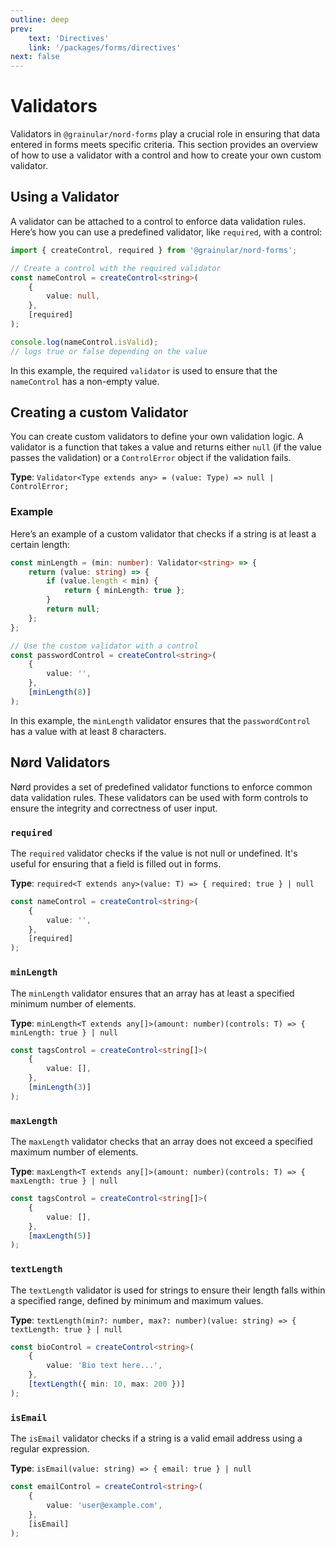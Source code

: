 ```yaml
---
outline: deep
prev:
    text: 'Directives'
    link: '/packages/forms/directives'
next: false
---
```


<!-- @format -->

# Validators

Validators in `@grainular/nord-forms` play a crucial role in ensuring that data entered in forms meets specific criteria. This section provides an overview of how to use a validator with a control and how to create your own custom validator.

## Using a Validator

A validator can be attached to a control to enforce data validation rules. Here’s how you can use a predefined validator, like `required`, with a control:

```ts
import { createControl, required } from '@grainular/nord-forms';

// Create a control with the required validator
const nameControl = createControl<string>(
    {
        value: null,
    },
    [required]
);

console.log(nameControl.isValid);
// logs true or false depending on the value
```

In this example, the required `validator` is used to ensure that the `nameControl` has a non-empty value.

## Creating a custom Validator

You can create custom validators to define your own validation logic. A validator is a function that takes a value and returns either `null` (if the value passes the validation) or a `ControlError` object if the validation fails.

**Type**: `Validator<Type extends any> = (value: Type) => null | ControlError;`

### Example

Here’s an example of a custom validator that checks if a string is at least a certain length:

```ts
const minLength = (min: number): Validator<string> => {
    return (value: string) => {
        if (value.length < min) {
            return { minLength: true };
        }
        return null;
    };
};

// Use the custom validator with a control
const passwordControl = createControl<string>(
    {
        value: '',
    },
    [minLength(8)]
);
```

In this example, the `minLength` validator ensures that the `passwordControl` has a value with at least 8 characters.

## Nørd Validators

Nørd provides a set of predefined validator functions to enforce common data validation rules. These validators can be used with form controls to ensure the integrity and correctness of user input.

### `required`

The `required` validator checks if the value is not null or undefined. It's useful for ensuring that a field is filled out in forms.

**Type**: `required<T extends any>(value: T) => { required: true } | null`

```ts
const nameControl = createControl<string>(
    {
        value: '',
    },
    [required]
);
```

### `minLength`

The `minLength` validator ensures that an array has at least a specified minimum number of elements.

**Type**: `minLength<T extends any[]>(amount: number)(controls: T) => { minLength: true } | null`

```ts
const tagsControl = createControl<string[]>(
    {
        value: [],
    },
    [minLength(3)]
);
```

### `maxLength`

The `maxLength` validator checks that an array does not exceed a specified maximum number of elements.

**Type**: `maxLength<T extends any[]>(amount: number)(controls: T) => { maxLength: true } | null`

```ts
const tagsControl = createControl<string[]>(
    {
        value: [],
    },
    [maxLength(5)]
);
```

### `textLength`

The `textLength` validator is used for strings to ensure their length falls within a specified range, defined by minimum and maximum values.

**Type**: `textLength(min?: number, max?: number)(value: string) => { textLength: true } | null`

```ts
const bioControl = createControl<string>(
    {
        value: 'Bio text here...',
    },
    [textLength({ min: 10, max: 200 })]
);
```

### `isEmail`

The `isEmail` validator checks if a string is a valid email address using a regular expression.

**Type**: `isEmail(value: string) => { email: true } | null`

```ts
const emailControl = createControl<string>(
    {
        value: 'user@example.com',
    },
    [isEmail]
);
```
